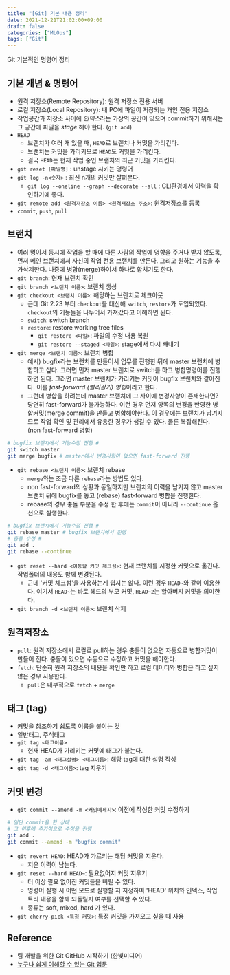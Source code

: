 ```yaml
---
title: "[Git] 기본 내용 정리"
date: 2021-12-21T21:02:00+09:00
draft: false
categories: ["MLOps"]
tags: ["Git"]
---
```


Git 기본적인 명령어 정리

<!--more-->

## 기본 개념 & 명령어
- 원격 저장소(Remote Repository): 원격 저장소 전용 서버
- 로컬 저장소(Local Repository): 내 PC에 파일이 저장되는 개인 전용 저장소
- 작업공간과 저장소 사이에 *인덱스*라는 가상의 공간이 있으며 commit하기 위해서는 그 공간에 파일을 *stage* 해야 한다. (`git add`)
- `HEAD`
    - 브랜치가 여러 개 있을 때, `HEAD`로 브랜치나 커밋을 가리킨다.
    - 브랜치는 커밋을 가리키므로 `HEAD`도 커밋을 가리킨다.
    - 결국 `HEAD`는 현재 작업 중인 브랜치의 최근 커밋을 가리킨다.
- `git reset [파일명]` : unstage 시키는 명령어
- `git log -n<숫자>` : 최신 n개의 커밋만 살펴본다.
    - `git log --oneline --graph --decorate --all` : CLI환경에서 이력을 확인하기에 좋다.
- `git remote add <원격저장소 이름> <원격저장소 주소>`: 원격저장소를 등록
- `commit`, `push`, `pull`

## 브랜치
- 여러 명이서 동시에 작업을 할 때에 다른 사람의 작업에 영향을 주거나 받지 않도록, 먼저 메인 브랜치에서 자신의 작업 전용 브랜치를 만든다. 그리고 원하는 기능을 추가삭제한다. 나중에 병합(merge)하여서 하나로 합치기도 한다.
- `git branch`: 현재 브랜치 확인
- `git branch <브랜치 이름>`: 브랜치 생성
- `git checkout <브랜치 이름>`: 해당하는 브랜치로 체크아웃
    - 근데 Git 2.23 부터 `checkout`을 대신해 `switch`, `restore`가 도입되었다. `checkout`의 기능들을 나누어서 가져갔다고 이해하면 된다.
    - `switch`: switch branch
    - `restore`: restore working tree files
        - `git restore <파일>`: 파일의 수정 내용 복원
        - `git restore --staged <파일>`: stage에서 다시 빼내기
- `git merge <브랜치 이름>`: 브랜치 병합
    - 예시) bugfix라는 브랜치를 만들어서 업무를 진행한 뒤에 master 브랜치에 병합하고 싶다. 그러면 먼저 master 브랜치로 switch를 하고 병합명령어를 진행하면 된다. 그러면 master 브랜치가 가리키는 커밋이 bugfix 브랜치와 같아진다. 이를 *fast-forward (빨리감기) 병합*이라고 한다.
    - 그런데 병합을 하려는데 master 브랜치에 그 사이에 변경사항이 존재한다면? 당연히 fast-forward가 불가능하다. 이런 경우 먼저 양쪽의 변경을 반영한 병합커밋(merge commit)을 만들고 병합해야한다. 이 경우에는 브랜치가 남겨지므로 작업 확인 및 관리에서 유용한 경우가 생길 수 있다. 물론 복잡해진다. (non fast-forward 병합)

```bash
# bugfix 브랜치에서 기능수정 진행 #
git switch master
git merge bugfix # master에서 변경사항이 없으면 fast-forward 진행
```

- `git rebase <브랜치 이름>`: 브랜치 rebase
    - `merge`와는 조금 다른 `rebase`라는 방법도 있다.
    - non fast-forward의 상황과 동일하지만 브랜치의 이력을 남기지 않고 master 브랜치 뒤에 bugfix를 놓고 (rebase) fast-forward 병합을 진행한다.
    - rebase의 경우 충돌 부분을 수정 한 후에는 `commit`이 아니라 `--continue` 옵션으로 실행한다.

```bash
# bugfix 브랜치에서 기능수정 진행 #
git rebase master # bugfix 브랜치에서 진행
# 충돌 수정 #
git add .
git rebase --continue
```

- `git reset --hard <이동할 커밋 체크섬>`: 현재 브랜치를 지정한 커밋으로 옮긴다. 작업폴더의 내용도 함께 변경된다.
    - 근데 '커밋 체크섬'을 사용하는게 쉽지는 않다. 이런 경우 `HEAD~`와 같이 이용한다. 여기서 `HEAD~`는 바로 헤드의 부모 커밋, `HEAD~2`는 할아버지 커밋을 의미한다.
- `git branch -d <브랜치 이름>`: 브랜치 삭제

## 원격저장소
- `pull`: 원격 저장소에서 로컬로 pull하는 경우 충돌이 없으면 자동으로 병합커밋이 만들어 진다. 충돌이 있으면 수동으로 수정하고 커밋을 해야한다.
- `fetch`: 단순히 원격 저장소의 내용을 확인만 하고 로컬 데이터와 병합은 하고 싶지 않은 경우 사용한다.
    - `pull`은 내부적으로 `fetch` + `merge`

## 태그 (tag)
- 커밋을 참조하기 쉽도록 이름을 붙이는 것
- 일반태그, 주석태그
- `git tag <태그이름>`
    - 현재 HEAD가 가리키는 커밋에 태그가 붙는다.
- `git tag -am <태그설명> <태그이름>`: 해당 tag에 대한 설명 작성
- `git tag -d <태그이름>`: tag 지우기

## 커밋 변경
- `git commit --amend -m <커밋메세지>`: 이전에 작성한 커밋 수정하기

```bash
# 일단 commit을 한 상태
# 그 이후에 추가적으로 수정을 진행
git add .
git commit --amend -m "bugfix commit"
```

- `git revert HEAD`: HEAD가 가르키는 해당 커밋을 지운다.
    - 지운 이력이 남는다.
- `git reset --hard HEAD~`: 필요없어지 커밋 지우기
    - 더 이상 필요 없어진 커밋들을 버릴 수 있다.
    - 명령어 실행 시 어떤 모드로 실행할 지 지정하여 'HEAD' 위치와 인덱스, 작업 트리 내용을 함께 되돌릴지 여부를 선택할 수 있다.
    - 종류는 soft, mixed, hard 가 있다.
- `git cherry-pick <특정 커밋>`: 특정 커밋을 가져오고 싶을 때 사용

## Reference
- 팀 개발을 위한 Git GitHub 시작하기 (한빛미디어)
- [누구나 쉽게 이해할 수 있는 Git 입문](https://backlog.com/git-tutorial/kr/)